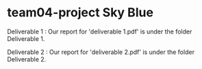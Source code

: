 # team04-project Sky Blue

Deliverable 1 : Our report for 'deliverable 1.pdf' is under the folder Deliverable 1.

Deliverable 2 : Our report for 'deliverable 2.pdf' is under the folder Deliverable 2.